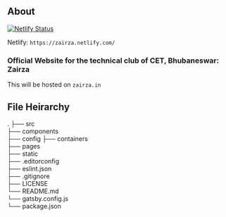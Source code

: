 ## About

[![Netlify Status](https://api.netlify.com/api/v1/badges/7e3456d2-905d-4146-a3cd-1fef5395407e/deploy-status)](https://app.netlify.com/sites/zairza/deploys)

Netlify: `https://zairza.netlify.com/`

### Official Website for the technical club of CET, Bhubaneswar: Zairza

This will be hosted on `zairza.in`


## File Heirarchy

.
├── src     
    ├── components              
    ├── config
    ├── containers              
    ├── pages                   
├── static                      
├── .editorconfig                                  
├── eslint.json                                   
├── .gitignore                                     
├── LICENSE                     
└── README.md                   
└── gatsby.config.js            
└── package.json                